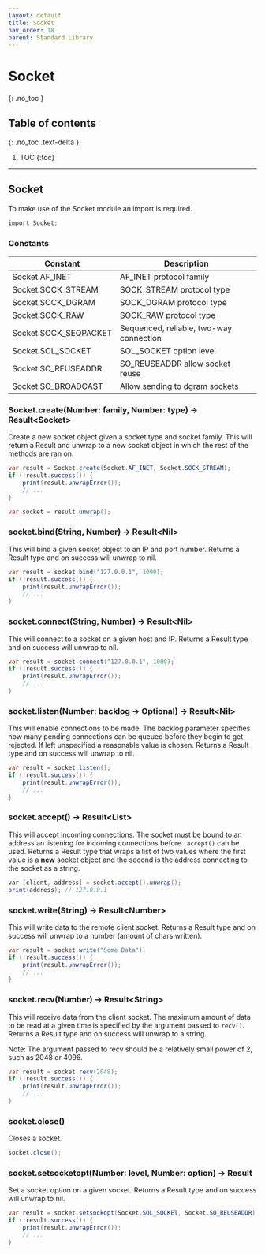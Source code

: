 ```yaml
---
layout: default
title: Socket
nav_order: 18
parent: Standard Library
---
```


# Socket
{: .no_toc }

## Table of contents
{: .no_toc .text-delta }

1. TOC
{:toc}

---

## Socket

To make use of the Socket module an import is required.

```cs
import Socket;
```

### Constants

| Constant              | Description                             |
| --------------------- | --------------------------------------- |
| Socket.AF_INET        | AF_INET protocol family                 |
| Socket.SOCK_STREAM    | SOCK_STREAM protocol type               |
| Socket.SOCK_DGRAM     | SOCK_DGRAM protocol type                |
| Socket.SOCK_RAW       | SOCK_RAW protocol type                  |
| Socket.SOCK_SEQPACKET | Sequenced, reliable, two-way connection |
| Socket.SOL_SOCKET     | SOL_SOCKET option level                 |
| Socket.SO_REUSEADDR   | SO_REUSEADDR allow socket reuse         |
| Socket.SO_BROADCAST   | Allow sending to dgram sockets          |

### Socket.create(Number: family, Number: type) -> Result\<Socket>

Create a new socket object given a socket type and socket family.
This will return a Result and unwrap to a new socket object in which the rest of the methods are ran on.

```cs
var result = Socket.create(Socket.AF_INET, Socket.SOCK_STREAM);
if (!result.success()) {
    print(result.unwrapError());
    // ...
}

var socket = result.unwrap();
```

### socket.bind(String, Number) -> Result\<Nil>

This will bind a given socket object to an IP and port number.
Returns a Result type and on success will unwrap to nil.

```cs
var result = socket.bind("127.0.0.1", 1000);
if (!result.success()) {
    print(result.unwrapError());
    // ...
}
```

### socket.connect(String, Number) -> Result\<Nil>

This will connect to a socket on a given host and IP.
Returns a Result type and on success will unwrap to nil.

```cs
var result = socket.connect("127.0.0.1", 1000);
if (!result.success()) {
    print(result.unwrapError());
    // ...
}
```

### socket.listen(Number: backlog -> Optional) -> Result\<Nil>

This will enable connections to be made. The backlog parameter specifies how many
pending connections can be queued before they begin to get rejected. If left unspecified
a reasonable value is chosen. 
Returns a Result type and on success will unwrap to nil.

```cs
var result = socket.listen();
if (!result.success()) {
    print(result.unwrapError());
    // ...
}
```

### socket.accept() -> Result\<List>

This will accept incoming connections. The socket must be bound to an address an listening for incoming connections before
`.accept()` can be used.
Returns a Result type that wraps a list of two values where the first value is a **new** socket object and the second 
is the address connecting to the socket as a string.

```cs
var [client, address] = socket.accept().unwrap();
print(address); // 127.0.0.1
```

### socket.write(String) -> Result\<Number>

This will write data to the remote client socket.
Returns a Result type and on success will unwrap to a number (amount of chars written).

```cs
var result = socket.write("Some Data");
if (!result.success()) {
    print(result.unwrapError());
    // ...
}
```

### socket.recv(Number) -> Result\<String>

This will receive data from the client socket. The maximum amount of data to be read at a given
time is specified by the argument passed to `recv()`. 
Returns a Result type and on success will unwrap to a string.

Note: The argument passed to recv should be a relatively small power of 2, such as 2048 or 4096.

```cs
var result = socket.recv(2048);
if (!result.success()) {
    print(result.unwrapError());
    // ...
}
```

### socket.close()

Closes a socket.

```cs
socket.close();
```

### socket.setsocketopt(Number: level, Number: option) -> Result

Set a socket option on a given socket.
Returns a Result type and on success will unwrap to nil.

```cs
var result = socket.setsockopt(Socket.SOL_SOCKET, Socket.SO_REUSEADDR);
if (!result.success()) {
    print(result.unwrapError());
    // ...
}
```

